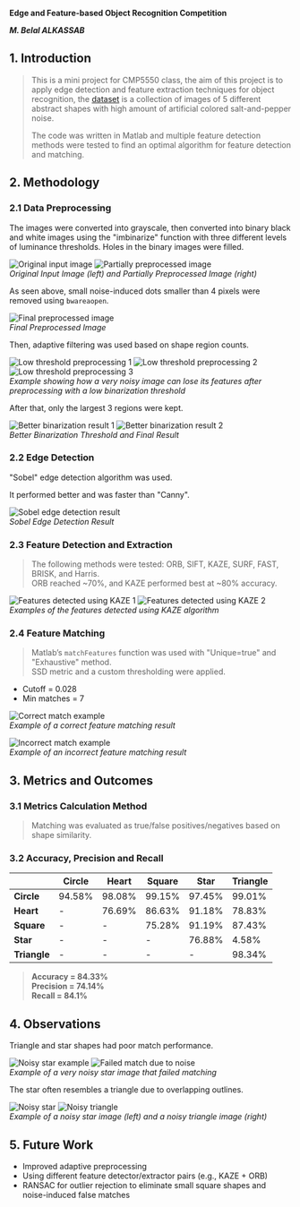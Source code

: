 **Edge and Feature-based Object Recognition Competition**

***M. Belal ALKASSAB***

## 1. Introduction

> This is a mini project for CMP5550 class, the aim of this project is
> to apply edge detection and feature extraction techniques for object
> recognition, the [dataset](https://drive.google.com/drive/folders/1ez89RGBRGuNp-U0bL8D4NJxV5yylF5Ob?usp=drive_link) is a collection of images of 5 different
> abstract shapes with high amount of artificial colored salt-and-pepper
> noise.
>
> The code was written in Matlab and multiple feature detection methods
> were tested to find an optimal algorithm for feature detection and
> matching.

## 2. Methodology

### 2.1 Data Preprocessing

The images were converted into grayscale, then converted into binary
black and white images using the "imbinarize" function with three
different levels of luminance thresholds. Holes in the binary images were filled.

![Original input image](media/image1.png)
![Partially preprocessed image](media/image2.png)  
*Original Input Image (left) and Partially Preprocessed Image (right)*

As seen above, small noise-induced dots smaller than 4 pixels were removed using `bwareaopen`.

![Final preprocessed image](media/image3.png)  
*Final Preprocessed Image*

Then, adaptive filtering was used based on shape region counts.

![Low threshold preprocessing 1](media/image4.png)
![Low threshold preprocessing 2](media/image5.png)
![Low threshold preprocessing 3](media/image6.png)  
*Example showing how a very noisy image can lose its features after preprocessing with a low binarization threshold*

After that, only the largest 3 regions were kept.

![Better binarization result 1](media/image7.png)
![Better binarization result 2](media/image8.png)  
*Better Binarization Threshold and Final Result*

### 2.2 Edge Detection

"Sobel" edge detection algorithm was used.

It performed better and was faster than "Canny".

![Sobel edge detection result](media/image9.png)  
*Sobel Edge Detection Result*

### 2.3 Feature Detection and Extraction

> The following methods were tested: ORB, SIFT, KAZE, SURF, FAST, BRISK, and Harris.  
> ORB reached ~70%, and KAZE performed best at ~80% accuracy.

![Features detected using KAZE 1](media/image10.png)
![Features detected using KAZE 2](media/image11.png)  
*Examples of the features detected using KAZE algorithm*

### 2.4 Feature Matching

> Matlab’s `matchFeatures` function was used with "Unique=true" and "Exhaustive" method.  
> SSD metric and a custom thresholding were applied.

- Cutoff = 0.028
- Min matches = 7

![Correct match example](media/image12.png)  
*Example of a correct feature matching result*

![Incorrect match example](media/image13.png)  
*Example of an incorrect feature matching result*

## 3. Metrics and Outcomes

### 3.1 Metrics Calculation Method

> Matching was evaluated as true/false positives/negatives based on shape similarity.

### 3.2 Accuracy, Precision and Recall

|              | Circle | Heart | Square | Star  | Triangle |
|--------------|--------|-------|--------|-------|----------|
| **Circle**   | 94.58% | 98.08%| 99.15% | 97.45%| 99.01%   |
| **Heart**    |   -    | 76.69%| 86.63% | 91.18%| 78.83%   |
| **Square**   |   -    |   -   | 75.28% | 91.19%| 87.43%   |
| **Star**     |   -    |   -   |   -    | 76.88%| 4.58%    |
| **Triangle** |   -    |   -   |   -    |   -   | 98.34%   |

> **Accuracy = 84.33%**  
> **Precision = 74.14%**  
> **Recall = 84.1%**

## 4. Observations

Triangle and star shapes had poor match performance.

![Noisy star example](media/image14.png)
![Failed match due to noise](media/image15.png)  
*Example of a very noisy star image that failed matching*

The star often resembles a triangle due to overlapping outlines.

![Noisy star](media/image16.png)
![Noisy triangle](media/image17.png)  
*Example of a noisy star image (left) and a noisy triangle image (right)*

## 5. Future Work

- Improved adaptive preprocessing
- Using different feature detector/extractor pairs (e.g., KAZE + ORB)
- RANSAC for outlier rejection to eliminate small square shapes and noise-induced false matches
